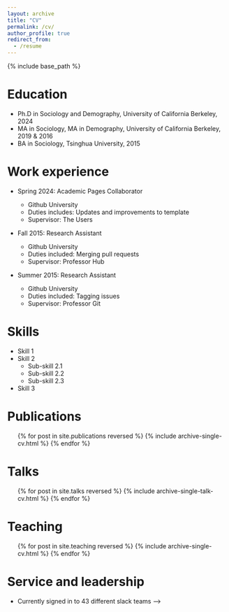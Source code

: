 ```yaml
---
layout: archive
title: "CV"
permalink: /cv/
author_profile: true
redirect_from:
  - /resume
---
```


{% include base_path %}

<!--[Download CV here](https://mia-zhong.github.io/miazhong.github.io/files/CV_Lecturer_website_Jan25.pdf)-->

Education
======
* Ph.D in Sociology and Demography, University of California Berkeley, 2024
* MA in Sociology, MA in Demography, University of California Berkeley, 2019 & 2016
* BA in Sociology, Tsinghua University, 2015

Work experience
======
* Spring 2024: Academic Pages Collaborator
  * Github University
  * Duties includes: Updates and improvements to template
  * Supervisor: The Users

* Fall 2015: Research Assistant
  * Github University
  * Duties included: Merging pull requests
  * Supervisor: Professor Hub

* Summer 2015: Research Assistant
  * Github University
  * Duties included: Tagging issues
  * Supervisor: Professor Git
  
Skills
======
* Skill 1
* Skill 2
  * Sub-skill 2.1
  * Sub-skill 2.2
  * Sub-skill 2.3
* Skill 3

Publications
======
  <ul>{% for post in site.publications reversed %}
    {% include archive-single-cv.html %}
  {% endfor %}</ul>
  
Talks
======
  <ul>{% for post in site.talks reversed %}
    {% include archive-single-talk-cv.html  %}
  {% endfor %}</ul>
  
Teaching
======
  <ul>{% for post in site.teaching reversed %}
    {% include archive-single-cv.html %}
  {% endfor %}</ul>
  
Service and leadership
======
* Currently signed in to 43 different slack teams -->
